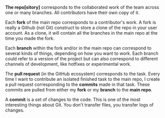 **The repo[sitory]** corresponds to the collaborated work of the team across one or many branches. All contributors have their own copy of it.

Each **fork** of the main repo corresponds to a contributor's work. A fork is really a Github (not Git) construct to store a clone of the repo in your user account. As a clone, it will contain all the branches in the main repo at the time you made the fork.

Each **branch** within the fork and/or in the main repo can correspond to several kinds of things, depending on how you want to work. Each branch could refer to a version of the project but can also correspond to different channels of development, like hotfixes or experimental work.

The **pull request** (in the GitHub ecosystem) corresponds to the task. Every time I want to contribute an isolated finished task to the main repo, I create a pull request corresponding to the **commits** made in that task. These commits are pulled from either my **fork** or my **branch** to the **main repo**.

A **commit** is a set of changes to the code. This is one of the most interesting things about Git. You don't transfer files, you transfer logs of changes.



